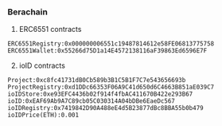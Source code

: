 ### Berachain

1. ERC6551 contracts

```
ERC6551Registry:0x000000006551c19487814612e58FE06813775758
ERC6551Wallet:0x55266d75D1a14E4572138116aF39863Ed6596E7F
```

2. ioID contracts

```
Project:0xc8fc41731dB0Cb589b3B1C5B1F7C7e543656693b
ProjectRegistry:0xd1DDc66353F06A9C41d650d6C4663B851aE039C7
ioIDStore:0xe93EFC4436b02f914f4fbAC411670B422e293B67
ioID:0xEAF69Ab9A7C89cb05C030314A04bDBe6EaeDc567
ioIDRegistry:0x7419842D90A488eE4d5B23877dBc8BBA55b0b479
ioIDPrice(ETH):0.001
```
